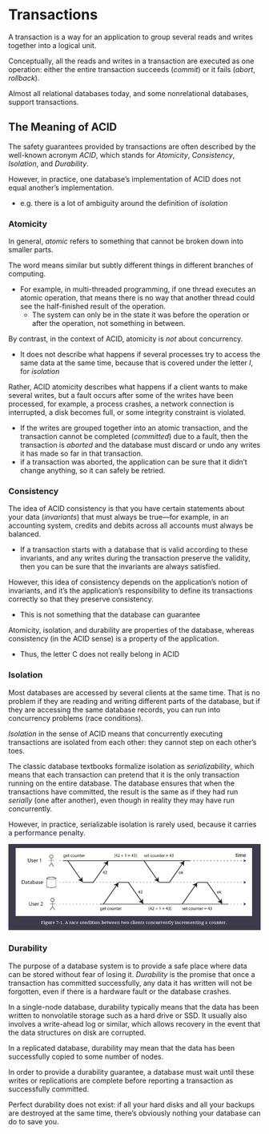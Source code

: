 # Transactions

A transaction is a way for an application to group several reads and writes together into a logical unit. 

Conceptually, all the reads and writes in a transaction are executed as one operation: either the entire transaction succeeds (_commit_) or it fails (_abort_, _rollback_).

Almost all relational databases today, and some nonrelational databases, support transactions.

## The Meaning of ACID

The safety guarantees provided by transactions are often described by the well-known acronym _ACID_, which stands for _Atomicity_, _Consistency_, _Isolation_, and _Durability_.

However, in practice, one database’s implementation of ACID does not equal another’s implementation.
- e.g. there is a lot of ambiguity around the definition of _isolation_

### Atomicity

In general, _atomic_ refers to something that cannot be broken down into smaller parts.

The word means similar but subtly different things in different branches of computing. 
- For example, in multi-threaded programming, if one thread executes an atomic operation, that means there is no way that another thread could see the half-finished result of the operation. 
    - The system can only be in the state it was before the operation or after the operation, not something in between.

By contrast, in the context of ACID, atomicity is _not_ about concurrency. 
- It does not describe what happens if several processes try to access the same data at the same time, because that is covered under the letter _I_, for _isolation_

Rather, ACID atomicity describes what happens if a client wants to make several writes, but a fault occurs after some of the writes have been processed, for example, a process crashes, a network connection is interrupted, a disk becomes full, or some integrity constraint is violated.  
- If the writes are grouped together into an atomic transaction, and the transaction cannot be completed (_committed_) due to a fault, then the transaction is _aborted_ and the database must discard or undo any writes it has made so far in that transaction.
- if a transaction was aborted, the application can be sure that it didn’t change anything, so it can safely be retried.

### Consistency

The idea of ACID consistency is that you have certain statements about your data (_invariants_) that must always be true—for example, in an accounting system, credits and debits across all accounts must always be balanced. 
- If a transaction starts with a database that is valid according to these invariants, and any writes during the transaction preserve the validity, then you can be sure that the invariants are always satisfied.

However, this idea of consistency depends on the application’s notion of invariants, and it’s the application’s responsibility to define its transactions correctly so that they preserve consistency. 
- This is not something that the database can guarantee

Atomicity, isolation, and durability are properties of the database, whereas consistency (in the ACID sense) is a property of the application.
- Thus, the letter C does not really belong in ACID

### Isolation

Most databases are accessed by several clients at the same time. That is no problem if they are reading and writing different parts of the database, but if they are accessing the same database records, you can run into concurrency problems (race conditions).

_Isolation_ in the sense of ACID means that concurrently executing transactions are isolated from each other: they cannot step on each other’s toes.

The classic database textbooks formalize isolation as _serializability_, which means that each transaction can pretend that it is the only transaction running on the entire database. The database ensures that when the transactions have committed, the result is the same as if they had run _serially_ (one after another), even though in reality they may have run concurrently.

However, in practice, serializable isolation is rarely used, because it carries a performance penalty.

![32209530efed2939645e57628fcc3018.png](images/32209530efed2939645e57628fcc3018.png)

### Durability

The purpose of a database system is to provide a safe place where data can be stored without fear of losing it. _Durability_ is the promise that once a transaction has committed successfully, any data it has written will not be forgotten, even if there is a hardware fault or the database crashes.

In a single-node database, durability typically means that the data has been written to nonvolatile storage such as a hard drive or SSD. It usually also involves a write-ahead log or similar, which allows recovery in the event that the data structures on disk are corrupted. 

In a replicated database, durability may mean that the data has been successfully copied to some number of nodes.

In order to provide a durability guarantee, a database must wait until these writes or replications are complete before reporting a transaction as successfully committed.

Perfect durability does not exist: if all your hard disks and all your backups are destroyed at the same time, there’s obviously nothing your database can do to save you.